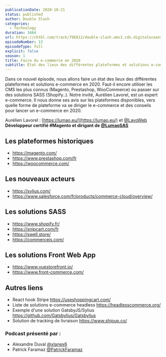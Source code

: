 ```yaml
---
publicationDate: 2020-10-21
status: published
author: Double Slash
categories:
  - Technology
duration: 3464
url: https://chtbl.com/track/79E812/double-slash.ams3.cdn.digitaloceanspaces.com/DS_013_graphql.mp3
episodeNumber: 13
episodeType: full
explicit: false
season: 1
title: Faire du e-commerce en 2020
subtitle: État des lieux des différentes plateformes et solutions e-commerce en 2020. Faut-il encore utiliser les CMS les plus connus (Magento, Prestashop, WooCommerce) ou passer sur des solutions SASS (Shopify..).
---
```


Dans ce nouvel épisode, nous allons faire un état des lieux des différentes plateformes et solutions e-commerce en 2020. Faut-il encore utiliser les CMS les plus connus (Magento, Prestashop, WooCommerce) ou passer sur des solutions SASS (Shopify..).
Notre invité, Aurélien Lavorel, est un expert e-commerce. Il nous donne ses avis sur les plateformes disponibles, vers quelle forme de plateforme va se diriger le e-commerce et des conseils pour lancer un e-commerce en 2020.


Aurélien Lavorel : [https://lumao.eu/](https://lumao.eu/) et [@LavoWeb](https://twitter.com/LavoWeb)
**Développeur certifié #Magento et dirigant de [@LumaoSAS](https://twitter.com/LumaoSAS)**




## Les plateformes historiques

- https://magento.com/
- https://www.prestashop.com/fr
- https://woocommerce.com/



## Les nouveaux acteurs

- https://sylius.com/
- https://www.salesforce.com/fr/products/commerce-cloud/overview/



## Les solutions SASS

- https://www.shopify.fr/
- https://snipcart.com/fr
- https://swell.store/
- https://commercejs.com/



## Les solutions Front Web App

- https://www.vuestorefront.io/
- https://www.front-commerce.com/



## Autres liens

- React hook Stripe https://useshoppingcart.com/
- Liste de solutions e-commerce headless https://headlesscommerce.org/
- Exemple d'une solution GatsbyJS/Sylius https://github.com/Gatsbylius/Gatsbylius
- Solution de tracking de livraison https://www.shipup.co/



### Podcast présenté par :

- Alexandre Duval [@xlanex6](https://twitter.com/xlanex6)
- Patrick Faramaz [@PatrickFaramaz](https://twitter.com/PatrickFaramaz)
